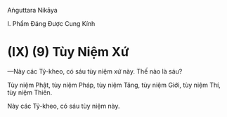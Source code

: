Aṅguttara Nikāya

I. Phẩm Ðáng Ðược Cung Kính

# (IX) (9) Tùy Niệm Xứ

—Này các Tỷ-kheo, có sáu tùy niệm xứ này. Thế nào là sáu?

Tùy niệm Phật, tùy niệm Pháp, tùy niệm Tăng, tùy niệm Giới, tùy niệm Thí, tùy niệm Thiên.

Này các Tỷ-kheo, có sáu tùy niệm này.

